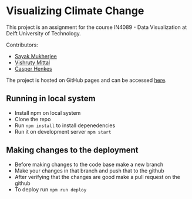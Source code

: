 # Visualizing Climate Change

This project is an assignment for the course IN4089 - Data Visualization at Delft University of Technology.

Contributors:
* [Sayak Mukherjee](https://github.com/SayakMukherjee)
* [Vishruty Mittal](https://github.com/vishruty)
* [Casper Henkes](https://github.com/cashenkes)

The project is hosted on GitHub pages and can be accessed [here](https://sayakmukherjee.github.io/DataViz/).

## Running in local system
- Install npm on local system
- Clone the repo
- Run `npm install` to install depenedencies
- Run it on development server `npm start`
  
## Making changes to the deployment
- Before making changes to the code base make a new branch
- Make your changes in that branch and push that to the github
- After verifying that the changes are good make a pull request on the github
- To deploy run `npm run deploy`
